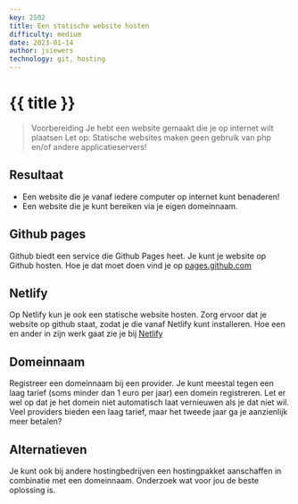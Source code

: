 ```yaml
---
key: 2502
title: Een statische website hosten
difficulty: medium
date: 2023-01-14
author: jsiewers
technology: git, hosting
---
```


# {{ title }}

> Voorbereiding
> Je hebt een website gemaakt die je op internet wilt plaatsen
> Let op:  Statische websites maken geen gebruik van php en/of andere applicatieservers!


## Resultaat
* Een website die je vanaf iedere computer op internet kunt benaderen!
* Een website die je kunt bereiken via je eigen domeinnaam.

## Github pages
Github biedt een service die Github Pages heet. Je kunt je website op Github hosten. Hoe je dat moet doen vind je op [pages.github.com](https://pages.github.com/)

## Netlify
Op Netlify kun je ook een statische website hosten. Zorg ervoor dat je website op github staat, zodat je die vanaf Netlify kunt installeren. Hoe een en ander in zijn werk gaat zie je bij [Netlify](https://www.netlify.com/blog/2016/09/29/a-step-by-step-guide-deploying-on-netlify/)

## Domeinnaam
Registreer een domeinnaam bij een provider. Je kunt meestal tegen een laag tarief (soms minder dan 1 euro per jaar) een domein registreren. Let er wel op dat je het domein niet automatisch laat vernieuwen als je dat niet wil. Veel providers bieden een laag tarief, maar het tweede jaar ga je aanzienlijk meer betalen?

## Alternatieven
Je kunt ook bij andere hostingbedrijven een hostingpakket aanschaffen in combinatie met een domeinnaam. Onderzoek wat voor jou de beste oplossing is.

